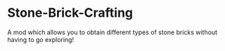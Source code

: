 Stone-Brick-Crafting
====================

A mod which allows you to obtain different types of stone bricks without having to go exploring!
